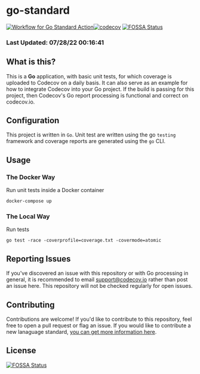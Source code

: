 # go-standard

[![Workflow for Go Standard Action](https://github.com/codecov/go-standard/actions/workflows/go-standard.yml/badge.svg)](https://github.com/codecov/go-standard/actions/workflows/go-standard.yml)[![codecov](https://codecov.io/gh/codecov/go-Standard/branch/master/graph/badge.svg)](https://codecov.io/gh/codecov/go-Standard)
[![FOSSA Status](https://app.fossa.com/api/projects/git%2Bgithub.com%2Fcodecov%2Fgo-standard.svg?type=shield)](https://app.fossa.com/projects/git%2Bgithub.com%2Fcodecov%2Fgo-standard?ref=badge_shield)

### Last Updated: 07/28/22 00:16:41

## What is this?

This is a **Go** application, with basic unit tests, for which coverage is uploaded to Codecov on a daily basis. It can also serve as an example for how to integrate Codecov into your Go project. If the build is passing for this project, then Codecov's Go report processing is functional and correct on codecov.io.

## Configuration

This project is written in `Go`. Unit test are written using the go `testing` framework and coverage reports are generated using the `go` CLI.

## Usage

### The Docker Way

Run unit tests inside a Docker container
```bash
docker-compose up
```

### The Local Way

Run tests
```
go test -race -coverprofile=coverage.txt -covermode=atomic
```

## Reporting Issues

If you've discovered an issue with this repository or with Go processing in general, it is recommended to email support@codecov.io rather than post an issue here. This repository will not be checked regularly for open issues.

## Contributing

Contributions are welcome! If you'd like to contribute to this repository, feel free to open a pull request or flag an issue. If you would like to contribute a new lanaguage standard, [you can get more information here](https://github.com/codecov/standards-scripts/blob/master/README.md#contributing). 


## License
[![FOSSA Status](https://app.fossa.com/api/projects/git%2Bgithub.com%2Fcodecov%2Fgo-standard.svg?type=large)](https://app.fossa.com/projects/git%2Bgithub.com%2Fcodecov%2Fgo-standard?ref=badge_large)